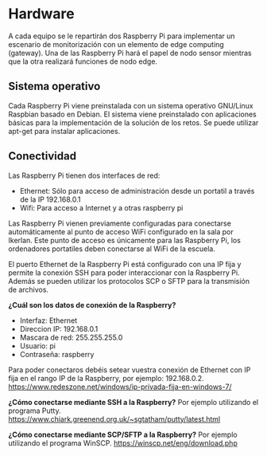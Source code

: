 # Hardware

A cada equipo se le repartirán dos Raspberry Pi para implementar un escenario de monitorización con un elemento de edge computing (gateway).
Una de las Raspberry Pi hará el papel de nodo sensor mientras que la otra realizará funciones de nodo edge.

## Sistema operativo

Cada Raspberry Pi viene preinstalada con un sistema operativo GNU/Linux Raspbian basado en Debian. El sistema viene preinstalado con aplicaciones básicas para la implementación de la solución de los retos. Se puede utilizar apt-get para instalar aplicaciones.

## Conectividad

Las Raspberry Pi tienen dos interfaces de red:
- Ethernet: Sólo para acceso de administración desde un portatil a través de la IP 192.168.0.1
- Wifi: Para acceso a Internet y a otras raspberry pi

Las Raspberry Pi vienen previamente configuradas para conectarse automáticamente al punto de acceso WiFi configurado en la sala por Ikerlan. Este punto de acceso es únicamente para las Raspberry Pi, los ordenadores portatiles deben conectarse al WiFi de la escuela.

El puerto Ethernet de la Raspberry Pi está configurado con una IP fija y permite la conexión SSH para poder interaccionar con la Raspberry Pi. Además se pueden utilizar los protocolos SCP o SFTP para la transmisión de archivos.

__¿Cuál son los datos de conexión de la Raspberry?__
- Interfaz: Ethernet
- Direccion IP: 192.168.0.1
- Mascara de red: 255.255.255.0
- Usuario: pi
- Contraseña: raspberry

Para poder conectaros debéis setear vuestra conexión de Ethernet con IP fija en el rango IP de la Raspberry, por ejemplo: 192.168.0.2.
https://www.redeszone.net/windows/ip-privada-fija-en-windows-7/

__¿Cómo conectarse mediante SSH a la Raspberry?__
Por ejemplo utilizando el programa Putty.
https://www.chiark.greenend.org.uk/~sgtatham/putty/latest.html

__¿Cómo conectarse mediante SCP/SFTP a la Raspberry?__
Por ejemplo utilizando el programa WinSCP.
https://winscp.net/eng/download.php
